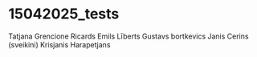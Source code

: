 # 15042025_tests
Tatjana Grencione
Ricards
Emils Līberts
Gustavs bortkevics
Janis Cerins (sveikini)
Krisjanis Harapetjans
